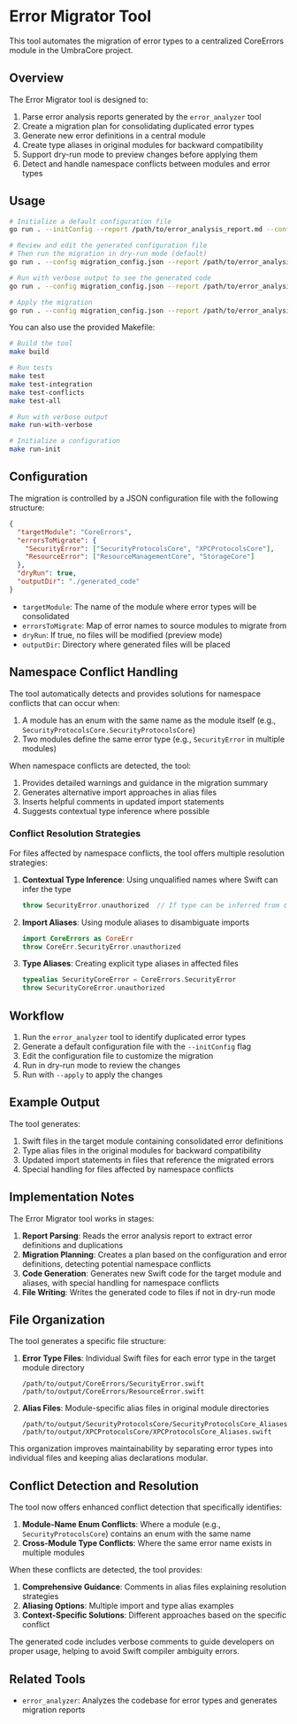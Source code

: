 # Error Migrator Tool

This tool automates the migration of error types to a centralized CoreErrors module in the UmbraCore project.

## Overview

The Error Migrator tool is designed to:

1. Parse error analysis reports generated by the `error_analyzer` tool
2. Create a migration plan for consolidating duplicated error types
3. Generate new error definitions in a central module
4. Create type aliases in original modules for backward compatibility
5. Support dry-run mode to preview changes before applying them
6. Detect and handle namespace conflicts between modules and error types

## Usage

```bash
# Initialize a default configuration file
go run . --initConfig --report /path/to/error_analysis_report.md --config migration_config.json

# Review and edit the generated configuration file
# Then run the migration in dry-run mode (default)
go run . --config migration_config.json --report /path/to/error_analysis_report.md --output /path/to/output

# Run with verbose output to see the generated code
go run . --config migration_config.json --report /path/to/error_analysis_report.md --output /path/to/output --verbose

# Apply the migration
go run . --config migration_config.json --report /path/to/error_analysis_report.md --apply --output /path/to/output
```

You can also use the provided Makefile:

```bash
# Build the tool
make build

# Run tests
make test
make test-integration
make test-conflicts
make test-all

# Run with verbose output
make run-with-verbose

# Initialize a configuration
make run-init
```

## Configuration

The migration is controlled by a JSON configuration file with the following structure:

```json
{
  "targetModule": "CoreErrors",
  "errorsToMigrate": {
    "SecurityError": ["SecurityProtocolsCore", "XPCProtocolsCore"],
    "ResourceError": ["ResourceManagementCore", "StorageCore"]
  },
  "dryRun": true,
  "outputDir": "./generated_code"
}
```

- `targetModule`: The name of the module where error types will be consolidated
- `errorsToMigrate`: Map of error names to source modules to migrate from
- `dryRun`: If true, no files will be modified (preview mode)
- `outputDir`: Directory where generated files will be placed

## Namespace Conflict Handling

The tool automatically detects and provides solutions for namespace conflicts that can occur when:

1. A module has an enum with the same name as the module itself (e.g., `SecurityProtocolsCore.SecurityProtocolsCore`)
2. Two modules define the same error type (e.g., `SecurityError` in multiple modules)

When namespace conflicts are detected, the tool:

1. Provides detailed warnings and guidance in the migration summary
2. Generates alternative import approaches in alias files
3. Inserts helpful comments in updated import statements
4. Suggests contextual type inference where possible

### Conflict Resolution Strategies

For files affected by namespace conflicts, the tool offers multiple resolution strategies:

1. **Contextual Type Inference**: Using unqualified names where Swift can infer the type
   ```swift
   throw SecurityError.unauthorized  // If type can be inferred from context
   ```

2. **Import Aliases**: Using module aliases to disambiguate imports
   ```swift
   import CoreErrors as CoreErr
   throw CoreErr.SecurityError.unauthorized
   ```

3. **Type Aliases**: Creating explicit type aliases in affected files
   ```swift
   typealias SecurityCoreError = CoreErrors.SecurityError
   throw SecurityCoreError.unauthorized
   ```

## Workflow

1. Run the `error_analyzer` tool to identify duplicated error types
2. Generate a default configuration file with the `--initConfig` flag
3. Edit the configuration file to customize the migration
4. Run in dry-run mode to review the changes
5. Run with `--apply` to apply the changes

## Example Output

The tool generates:

1. Swift files in the target module containing consolidated error definitions
2. Type alias files in the original modules for backward compatibility
3. Updated import statements in files that reference the migrated errors
4. Special handling for files affected by namespace conflicts

## Implementation Notes

The Error Migrator tool works in stages:

1. **Report Parsing**: Reads the error analysis report to extract error definitions and duplications
2. **Migration Planning**: Creates a plan based on the configuration and error definitions, detecting potential namespace conflicts
3. **Code Generation**: Generates new Swift code for the target module and aliases, with special handling for namespace conflicts
4. **File Writing**: Writes the generated code to files if not in dry-run mode

## File Organization

The tool generates a specific file structure:

1. **Error Type Files**: Individual Swift files for each error type in the target module directory
   ```
   /path/to/output/CoreErrors/SecurityError.swift
   /path/to/output/CoreErrors/ResourceError.swift
   ```

2. **Alias Files**: Module-specific alias files in original module directories
   ```
   /path/to/output/SecurityProtocolsCore/SecurityProtocolsCore_Aliases.swift
   /path/to/output/XPCProtocolsCore/XPCProtocolsCore_Aliases.swift
   ```

This organization improves maintainability by separating error types into individual files and keeping alias declarations modular.

## Conflict Detection and Resolution

The tool now offers enhanced conflict detection that specifically identifies:

1. **Module-Name Enum Conflicts**: Where a module (e.g., `SecurityProtocolsCore`) contains an enum with the same name
2. **Cross-Module Type Conflicts**: Where the same error name exists in multiple modules

When these conflicts are detected, the tool provides:

1. **Comprehensive Guidance**: Comments in alias files explaining resolution strategies
2. **Aliasing Options**: Multiple import and type alias examples
3. **Context-Specific Solutions**: Different approaches based on the specific conflict

The generated code includes verbose comments to guide developers on proper usage, helping to avoid Swift compiler ambiguity errors.

## Related Tools

- `error_analyzer`: Analyzes the codebase for error types and generates migration reports
